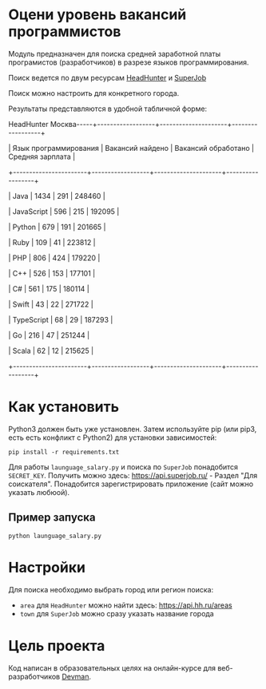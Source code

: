 # Оцени уровень вакансий программистов

Модуль предназначен для поиска средней заработной платы 
програмистов (разработчиков) в разрезе языков программирования.

Поиск ведется по двум ресурсам [HeadHunter](hh.ru) и [SuperJob](superjob.ru)

Поиск можно настроить для конкретного города.

Результаты представляются в удобной табличной форме:

  HeadHunter Москва-----+------------------+---------------------+------------------+

| Язык программирования | Вакансий найдено | Вакансий обработано | Средняя зарплата |

+-----------------------+------------------+---------------------+------------------+

| Java                  | 1434             | 291                 | 248460           |

| JavaScript            | 596              | 215                 | 192095           |

| Python                | 679              | 191                 | 201665           |

| Ruby                  | 109              | 41                  | 223812           |

| PHP                   | 806              | 424                 | 179220           |

| C++                   | 526              | 153                 | 177101           |

| C#                    | 561              | 175                 | 180114           |

| Swift                 | 43               | 22                  | 271722           |

| TypeScript            | 68               | 29                  | 187293           |

| Go                    | 216              | 47                  | 251244           |

| Scala                 | 62               | 12                  | 215625           |

+-----------------------+------------------+---------------------+------------------+



# Как установить

Python3 должен быть уже установлен. Затем используйте pip (или pip3, есть есть конфликт с Python2) для установки зависимостей:

```
pip install -r requirements.txt
```

Для работы `launguage_salary.py` и поиска по `SuperJob` понадобится `SECRET_KEY`.
Получить можно здесь: https://api.superjob.ru/ - Раздел "Для соискателя".
Понадобится зарегистрировать приложение (сайт можно указать любюой).

## Пример запуска

```
python launguage_salary.py
``` 

# Настройки

Для поиска необходимо выбрать город или регион поиска:
* `area` для `HeadHunter` можно найти здесь: https://api.hh.ru/areas
* `town` для `SuperJob` можно сразу указать название города


# Цель проекта

Код написан в образовательных целях на онлайн-курсе для веб-разработчиков [Devman](dvmn.org).
